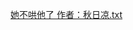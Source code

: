 [她不哄他了 作者：秋日凉.txt](https://objects.githubusercontent.com/github-production-repository-file-5c1aeb/900512689/18211612?X-Amz-Algorithm=AWS4-HMAC-SHA256&X-Amz-Credential=AKIAVCODYLSA53PQK4ZA%2F20241220%2Fus-east-1%2Fs3%2Faws4_request&X-Amz-Date=20241220T141116Z&X-Amz-Expires=300&X-Amz-Signature=864d03dac9827ebc3bf110fe4ea2dd40cd0b28894bf0b4731eb04a43d7463469&X-Amz-SignedHeaders=host&response-content-disposition=attachment%3Bfilename%3Ddefault.txt&response-content-type=text%2Fplain)
